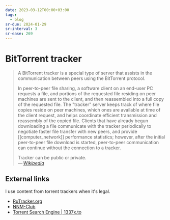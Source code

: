 ```yaml
---
date: 2023-03-12T00:00+03:00
tags:
  - blog
sr-due: 2024-01-29
sr-interval: 3
sr-ease: 269
---
```


# BitTorrent tracker

> A BitTorrent tracker is a special type of server that assists in the
> communication between peers using the BitTorrent protocol.
>
> In peer-to-peer file sharing, a software client on an end-user PC requests a
> file, and portions of the requested file residing on peer machines are sent to
> the client, and then reassembled into a full copy of the requested file. The
> "tracker" server keeps track of where file copies reside on peer machines,
> which ones are available at time of the client request, and helps coordinate
> efficient transmission and reassembly of the copied file. Clients that have
> already begun downloading a file communicate with the tracker periodically to
> negotiate faster file transfer with new peers, and provide
> [[computer_network]] performance statistics; however, after the initial
> peer-to-peer file download is started, peer-to-peer communication can continue
> without the connection to a tracker.
>
> Tracker can be public or private.\
> — <cite>[Wikipedia](https://en.wikipedia.org/wiki/BitTorrent_tracker)</cite>

## External links

I use content from torrent trackers when it's legal.

- [RuTracker.org](https://rutracker.org/forum/index.php)
- [NNM-Club](https://nnmclub.to/)
- [Torrent Search Engine | 1337x.to](https://1337x.to/)

